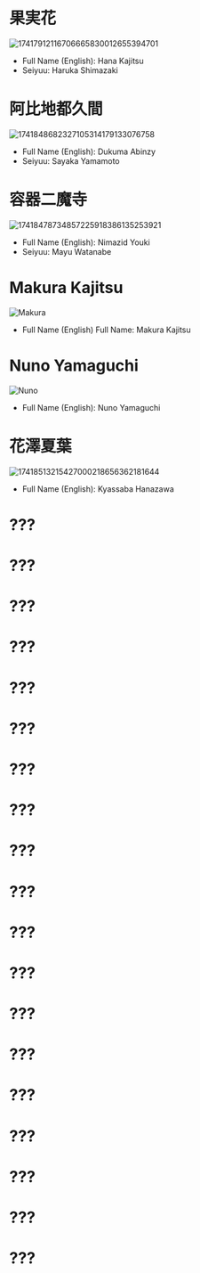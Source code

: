 # 果実花
![17417912116706665830012655394701](https://github.com/user-attachments/assets/428c65de-5906-4bcb-8eb9-3bd43116d354)
* Full Name (English): Hana Kajitsu
* Seiyuu: Haruka Shimazaki
# 阿比地都久間
![1741848682327105314179133076758](https://github.com/user-attachments/assets/322b40fe-9125-4c93-a548-88155648bcf6)
* Full Name (English): Dukuma Abinzy
* Seiyuu: Sayaka Yamamoto
# 容器二魔寺
![17418478734857225918386135253921](https://github.com/user-attachments/assets/3d3e73e2-4f59-48be-a2c7-d80cc3f7e725)
* Full Name (English): Nimazid Youki
* Seiyuu: Mayu Watanabe
# Makura Kajitsu
![Makura](https://images.deepai.org/art-image/ffb0a25a67794c0980952d6d8de57912/makura-kajitsu-purple-in-j-pop-girl-yellow-shorts-pin.jpg)
* Full Name (English) Full Name: Makura Kajitsu
# Nuno Yamaguchi
![Nuno](https://images.deepai.org/art-image/f03f888b869c41eaa31462c5a7fc9038/nuno-yamaguchi-green-in-j-pop-girl-red-shorts-white-i.jpg)
* Full Name (English): Nuno Yamaguchi
# 花澤夏葉
![17418513215427000218656362181644](https://github.com/user-attachments/assets/a99815fd-727f-4363-b0f2-7eb275dc67da)
* Full Name (English): Kyassaba Hanazawa
# ???
# ???
# ???
# ???
# ???
# ???
# ???
# ???
# ???
# ???
# ???
# ???
# ???
# ???
# ???
# ???
# ???
# ???
# ???

